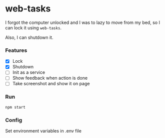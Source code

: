 # web-tasks
I forgot the computer unlocked and I was to lazy to move from my bed, so I can lock it using `web-tasks`.

Also, I can shutdown it.

### Features
- [X] Lock
- [X] Shutdown
- [ ] Init as a service
- [ ] Show feedback when action is done
- [ ] Take screenshot and show it on page

### Run
```sh
npm start
```

### Config
Set environment variables in .env file